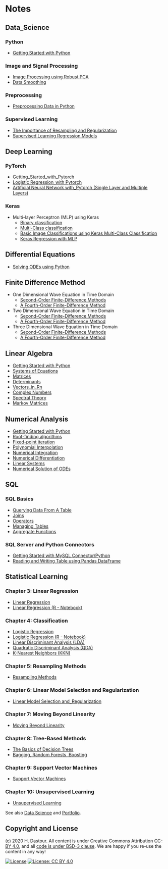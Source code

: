 # Notes

## Data_Science

### Python
* [Getting Started with Python](Getting_Started/Getting_Started.ipynb)

### Image and Signal Processing
* [Image Processing using Robust PCA](Data_Science/IP_PCA.ipynb)
* [Data Smoothing](Data_Science/Data_Smoothing.ipynb)

### Preprocessing
* [Preprocessing Data in Python](Data_Science/Preprocessing_Data_in_Python.ipynb)

### Supervised Learning
* [The Importance of Resampling and Regularization](Data_Science/Resampling_and_Regularization.ipynb)
* [Supervised Learning Regression Models](Data_Science/Supervised_Learning_Regression_Models.ipynb)

## Deep Learning

### PyTorch
* [Getting_Started_with_Pytorch](Deel_Learning/Getting_Started_with_Pytorch.ipynb)
* [Logistic Regression_with Pytorch](Deel_Learning/PyTorch_Logistic_Regression.ipynb)
* [Artificial Neural Network with_Pytorch (Single Layer and Multiple Layers)](Deel_Learning/PyTorch_ANN.ipynb)

### Keras
* Multi-layer Perceptron (MLP) using Keras
	* [Binary classification](Deel_Learning/Keras_Binary_MLP.ipynb)
	* [Multi-Class classification](Deel_Learning/Keras_MultiClass_MLP.ipynb)
	* [Basic Image Classifications using Keras Multi-Class Classification](Deel_Learning/Basic_Image_Classifications_with_Keras.ipynb)
	* [Keras Regression with MLP](Deel_Learning/Keras_Regression.ipynb)


## Differential Equations
* [Solving ODEs using Python](Differential_Equations/Solving_ODEs.ipynb)

## Finite Difference Method

* One Dimensional Wave Equation in Time Domain
	* [Second-Order Finite-Difference Methods](Finite_Difference_Method/Second-Order_FDTD_for_the_1D_Wave_Equation.ipynb)
	* [A Fourth-Order Finite-Difference Method](Finite_Difference_Method/A_Fourth-Order_FDTD_for_the_1D_Wave_Equation.ipynb)
* Two Dimensional Wave Equation in Time Domain
	* [Second-Order Finite-Difference Methods](Finite_Difference_Method/Second-Order_FDTD_for_the_2D_Wave_Equation.ipynb)
	* [A Fourth-Order Finite-Difference Method](Finite_Difference_Method/A_Fourth-Order_FDTD_for_the_2D_Wave_Equation.ipynb)
* Three Dimensional Wave Equation in Time Domain
	* [Second-Order Finite-Difference Methods](Finite_Difference_Method/Second-Order_FDTD_for_the_3D_Wave_Equation.ipynb)
	* [A Fourth-Order Finite-Difference Method](Finite_Difference_Method/A_Fourth-Order_FDTD_for_the_3D_Wave_Equation.ipynb)

## Linear Algebra
* [Getting Started with Python](Getting_Started/Getting_Started.ipynb)
* [Systems of Equations](Linear_Algebra/Systems_of_Equations.ipynb)
* [Matrices](Linear_Algebra/Matrices.ipynb)
* [Determinants](Linear_Algebra/Determinants.ipynb)
* [Vectors_in_Rn](Linear_Algebra/Vectors_in_Rn.ipynb)
* [Complex Numbers](Linear_Algebra/Complex_Numbers.ipynb)
* [Spectral Theory](Linear_Algebra/Spectral_Theory.ipynb)
* [Markov Matrices](Linear_Algebra/Markov_Matrices.ipynb)

## Numerical Analysis
* [Getting Started with Python](Getting_Started/Getting_Started.ipynb)
* [Root-finding algorithms](Numerical_Analysis/Root_finding_algorithms.ipynb)
* [Fixed-point iteration](Numerical_Analysis/Fixed_point_iteration.ipynb)
* [Polynomial Interpolation](Numerical_Analysis/Polynomial_Interpolation.ipynb)
* [Numerical Integration](Numerical_Analysis/Numerical_Integration.ipynb)
* [Numerical Differentiation](Numerical_Analysis/Numerical_Differentiation.ipynb)
* [Linear Systems](Numerical_Analysis/Linear_Systems.ipynb)
* [Numerical Solution of ODEs](Numerical_Analysis/Numerical_Solution_of_ODEs.ipynb)

## SQL
### SQL Basics
* [Querying Data From A Table](SQL/SQL_Basics_Querying_Data_From_A_Table.ipynb)
* [Joins](SQL/SQL_Basics_Joins.ipynb)
* [Operators](SQL/SQL_Basics_Operators.ipynb)
* [Managing Tables](SQL/SQL_Basics_Managing_Tables.ipynb)
* [Aggregate Functions](SQL/SQL_Basics_Aggregate_Functions.ipynb)

### SQL Server and Python Connectors
* [Getting Started with MySQL Connector/Python](SQL/etting_Started_with_MySQL_Connector_Python.ipynb)
* [Reading and Writing Table using Pandas DataFrame](SQL/Reading_and_Writing_Table_using_Pandas_DataFrame.ipynb)


## Statistical Learning

### Chapter 3: Linear Regression
* [Linear Regression](Statistical_Learning/Linear_Regression.ipynb)
* [Linear Regression (R - Notebook)](Statistical_Learning/Linear_Regression_R.ipynb)

### Chapter 4: Classification
* [Logistic Regression](Statistical_Learning/Logistic_Regression.ipynb)
* [Logistic Regression (R - Notebook)](Statistical_Learning/Logistic_Regression_R.ipynb)
* [Linear Discriminant Analysis (LDA)](Statistical_Learning/Linear_Discriminant_Analysis.ipynb)
* [Quadratic Discriminant Analysis (QDA)](Statistical_Learning/Quadratic_Discriminant_Analysis.ipynb)
* [K-Nearest Neighbors (KKN)](Statistical_Learning/K_Nearest_Neighbors.ipynb)

### Chapter 5: Resampling Methods
* [Resampling Methods](Statistical_Learning/Resampling_Methods.ipynb)

### Chapter 6: Linear Model Selection and Regularization
* [Linear Model Selection and_Regularization](Statistical_Learning/Linear_Model_Selection_and_Regularization.ipynb)

### Chapter 7: Moving Beyond Linearity
* [Moving Beyond Linearity](Statistical_Learning/Moving_Beyond_Linearity.ipynb)

### Chapter 8: Tree-Based Methods
* [The Basics of Decision Trees](Statistical_Learning/The_Basics_of_Decision_Trees.ipynb)
* [Bagging, Random Forests, Boosting](Statistical_Learning/Bagging_Random_Forests_Boosting.ipynb)

### Chapter 9: Support Vector Machines
* [Support Vector Machines](Statistical_Learning/Support_Vector_Machines.ipynb)

### Chapter 10: Unsupervised Learning
* [Unsupervised Learning](Statistical_Learning/Unsupervised_Learning.ipynb)

See also [Data Science](Data_Science) and [Portfolio](/portfolio/).

## Copyright and License

(c) 2020 H. Dastour. All content is under Creative Commons Attribution [CC-BY 4.0](https://creativecommons.org/licenses/by/4.0/legalcode.txt), and all [code is under BSD-3 clause](https://github.com/engineersCode/EngComp/blob/master/LICENSE). We are happy if you re-use the content in any way!

[![License](https://img.shields.io/badge/License-BSD%203--Clause-blue.svg)](https://opensource.org/licenses/BSD-3-Clause) [![License: CC BY 4.0](https://img.shields.io/badge/License-CC%20BY%204.0-lightgrey.svg)](https://creativecommons.org/licenses/by/4.0/)